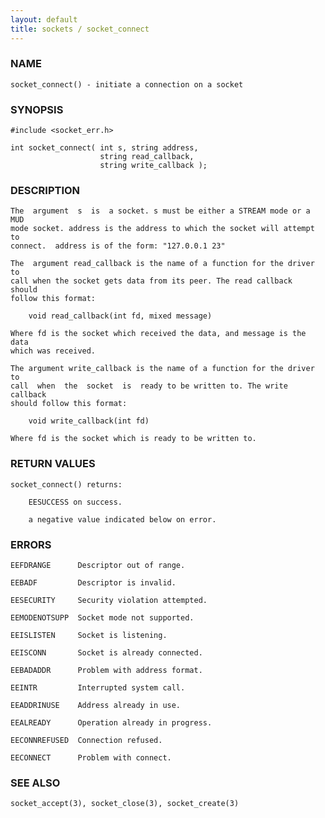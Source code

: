 ```yaml
---
layout: default
title: sockets / socket_connect
---
```


### NAME

    socket_connect() - initiate a connection on a socket

### SYNOPSIS

    #include <socket_err.h>

    int socket_connect( int s, string address,
                        string read_callback,
                        string write_callback );

### DESCRIPTION

    The  argument  s  is  a socket. s must be either a STREAM mode or a MUD
    mode socket. address is the address to which the socket will attempt to
    connect.  address is of the form: "127.0.0.1 23"

    The  argument read_callback is the name of a function for the driver to
    call when the socket gets data from its peer. The read callback  should
    follow this format:

        void read_callback(int fd, mixed message)

    Where fd is the socket which received the data, and message is the data
    which was received.

    The argument write_callback is the name of a function for the driver to
    call  when  the  socket  is  ready to be written to. The write callback
    should follow this format:

        void write_callback(int fd)

    Where fd is the socket which is ready to be written to.

### RETURN VALUES

    socket_connect() returns:

        EESUCCESS on success.

        a negative value indicated below on error.

### ERRORS

    EEFDRANGE      Descriptor out of range.

    EEBADF         Descriptor is invalid.

    EESECURITY     Security violation attempted.

    EEMODENOTSUPP  Socket mode not supported.

    EEISLISTEN     Socket is listening.

    EEISCONN       Socket is already connected.

    EEBADADDR      Problem with address format.

    EEINTR         Interrupted system call.

    EEADDRINUSE    Address already in use.

    EEALREADY      Operation already in progress.

    EECONNREFUSED  Connection refused.

    EECONNECT      Problem with connect.

### SEE ALSO

    socket_accept(3), socket_close(3), socket_create(3)

